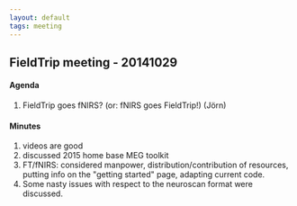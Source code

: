 ```yaml
---
layout: default
tags: meeting
---
```


## FieldTrip meeting - 20141029

#### Agenda

 1.  FieldTrip goes fNIRS? (or: fNIRS goes FieldTrip!) (Jörn)

#### Minutes

 1.  videos are good 
 2.  discussed 2015 home base MEG toolkit
 3.  FT/fNIRS: considered manpower, distribution/contribution of resources, putting info on the "getting started" page, adapting current code.
 4.  Some nasty issues with respect to the neuroscan format were discussed.
